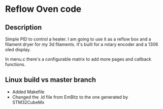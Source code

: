 # Reflow Oven code

## Description

Simple PID to control a heater. I am going to use it as a reflow box and a filament dryer for my 3d filaments.
It's built for a rotary encoder and a 1306 oled display.

In menu.c there's a configurable matrix to add more pages and callback functions.

## Linux build vs master branch

- Added Makefile
- Changed the .ld file from EmBitz to the one generated by STM32CubeMx

